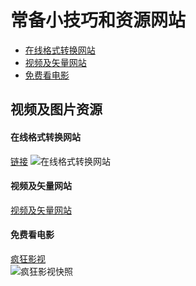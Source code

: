 # 常备小技巧和资源网站
- [在线格式转换网站](#在线格式转换网站)
- [视频及矢量网站](#视频及矢量网站)
- [免费看电影](#免费看电影)
























视频及图片资源
-------------
#### 在线格式转换网站
[链接](http://www.alltoall.net/)
![在线格式转换网站](https://raw.githubusercontent.com/walman6/tip-skill/master/images/2019-1-14%2011-13-46.png)<br />
#### 视频及矢量网站
[视频及矢量网站](https://www.stockio.com/)
#### 免费看电影
[疯狂影视](http://ifkdy.com)<br />
![疯狂影视快照](https://raw.githubusercontent.com/walman6/tip-skill/master/images/image.png)
